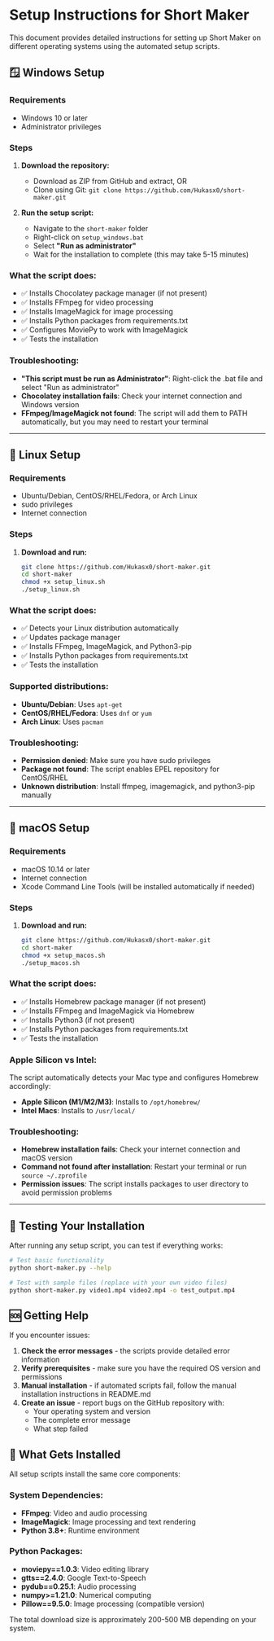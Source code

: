 # Setup Instructions for Short Maker

This document provides detailed instructions for setting up Short Maker on different operating systems using the automated setup scripts.

## 🪟 Windows Setup

### Requirements
- Windows 10 or later
- Administrator privileges

### Steps
1. **Download the repository:**
   - Download as ZIP from GitHub and extract, OR
   - Clone using Git: `git clone https://github.com/Hukasx0/short-maker.git`

2. **Run the setup script:**
   - Navigate to the `short-maker` folder
   - Right-click on `setup_windows.bat`
   - Select **"Run as administrator"**
   - Wait for the installation to complete (this may take 5-15 minutes)

### What the script does:
- ✅ Installs Chocolatey package manager (if not present)
- ✅ Installs FFmpeg for video processing
- ✅ Installs ImageMagick for image processing
- ✅ Installs Python packages from requirements.txt
- ✅ Configures MoviePy to work with ImageMagick
- ✅ Tests the installation

### Troubleshooting:
- **"This script must be run as Administrator"**: Right-click the .bat file and select "Run as administrator"
- **Chocolatey installation fails**: Check your internet connection and Windows version
- **FFmpeg/ImageMagick not found**: The script will add them to PATH automatically, but you may need to restart your terminal

---

## 🐧 Linux Setup

### Requirements
- Ubuntu/Debian, CentOS/RHEL/Fedora, or Arch Linux
- sudo privileges
- Internet connection

### Steps
1. **Download and run:**
   ```bash
   git clone https://github.com/Hukasx0/short-maker.git
   cd short-maker
   chmod +x setup_linux.sh
   ./setup_linux.sh
   ```

### What the script does:
- ✅ Detects your Linux distribution automatically
- ✅ Updates package manager
- ✅ Installs FFmpeg, ImageMagick, and Python3-pip
- ✅ Installs Python packages from requirements.txt
- ✅ Tests the installation

### Supported distributions:
- **Ubuntu/Debian**: Uses `apt-get`
- **CentOS/RHEL/Fedora**: Uses `dnf` or `yum`
- **Arch Linux**: Uses `pacman`

### Troubleshooting:
- **Permission denied**: Make sure you have sudo privileges
- **Package not found**: The script enables EPEL repository for CentOS/RHEL
- **Unknown distribution**: Install ffmpeg, imagemagick, and python3-pip manually

---

## 🍎 macOS Setup

### Requirements
- macOS 10.14 or later
- Internet connection
- Xcode Command Line Tools (will be installed automatically if needed)

### Steps
1. **Download and run:**
   ```bash
   git clone https://github.com/Hukasx0/short-maker.git
   cd short-maker
   chmod +x setup_macos.sh
   ./setup_macos.sh
   ```

### What the script does:
- ✅ Installs Homebrew package manager (if not present)
- ✅ Installs FFmpeg and ImageMagick via Homebrew
- ✅ Installs Python3 (if not present)
- ✅ Installs Python packages from requirements.txt
- ✅ Tests the installation

### Apple Silicon vs Intel:
The script automatically detects your Mac type and configures Homebrew accordingly:
- **Apple Silicon (M1/M2/M3)**: Installs to `/opt/homebrew/`
- **Intel Macs**: Installs to `/usr/local/`

### Troubleshooting:
- **Homebrew installation fails**: Check your internet connection and macOS version
- **Command not found after installation**: Restart your terminal or run `source ~/.zprofile`
- **Permission issues**: The script installs packages to user directory to avoid permission problems

---

## 🧪 Testing Your Installation

After running any setup script, you can test if everything works:

```bash
# Test basic functionality
python short-maker.py --help

# Test with sample files (replace with your own video files)
python short-maker.py video1.mp4 video2.mp4 -o test_output.mp4
```

## 🆘 Getting Help

If you encounter issues:

1. **Check the error messages** - the scripts provide detailed error information
2. **Verify prerequisites** - make sure you have the required OS version and permissions
3. **Manual installation** - if automated scripts fail, follow the manual installation instructions in README.md
4. **Create an issue** - report bugs on the GitHub repository with:
   - Your operating system and version
   - The complete error message
   - What step failed

## 📝 What Gets Installed

All setup scripts install the same core components:

### System Dependencies:
- **FFmpeg**: Video and audio processing
- **ImageMagick**: Image processing and text rendering
- **Python 3.8+**: Runtime environment

### Python Packages:
- **moviepy==1.0.3**: Video editing library
- **gtts==2.4.0**: Google Text-to-Speech
- **pydub==0.25.1**: Audio processing
- **numpy>=1.21.0**: Numerical computing
- **Pillow==9.5.0**: Image processing (compatible version)

The total download size is approximately 200-500 MB depending on your system. 